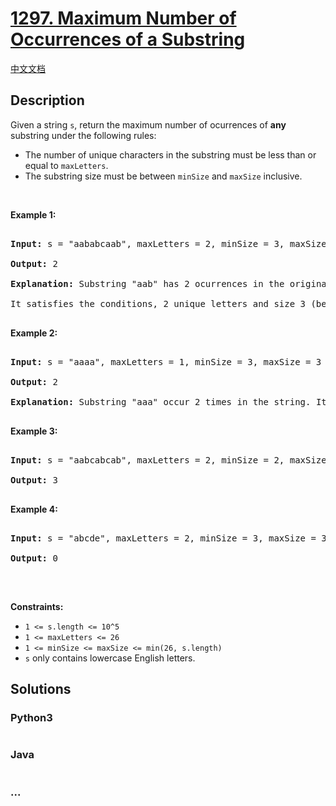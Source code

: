 # [1297. Maximum Number of Occurrences of a Substring](https://leetcode.com/problems/maximum-number-of-occurrences-of-a-substring)

[中文文档](/solution/1200-1299/1297.Maximum%20Number%20of%20Occurrences%20of%20a%20Substring/README.md)

## Description

<p>Given a string <code>s</code>, return the maximum number of ocurrences of <strong>any</strong> substring&nbsp;under the following rules:</p>

<ul>
	<li>The number of unique characters in the substring must be less than or equal to <code>maxLetters</code>.</li>
	<li>The substring size must be between <code>minSize</code> and <code>maxSize</code>&nbsp;inclusive.</li>
</ul>

<p>&nbsp;</p>

<p><strong>Example 1:</strong></p>

<pre>

<strong>Input:</strong> s = &quot;aababcaab&quot;, maxLetters = 2, minSize = 3, maxSize = 4

<strong>Output:</strong> 2

<strong>Explanation:</strong> Substring &quot;aab&quot; has 2 ocurrences in the original string.

It satisfies the conditions, 2 unique letters and size 3 (between minSize and maxSize).

</pre>

<p><strong>Example 2:</strong></p>

<pre>

<strong>Input:</strong> s = &quot;aaaa&quot;, maxLetters = 1, minSize = 3, maxSize = 3

<strong>Output:</strong> 2

<strong>Explanation:</strong> Substring &quot;aaa&quot; occur 2 times in the string. It can overlap.

</pre>

<p><strong>Example 3:</strong></p>

<pre>

<strong>Input:</strong> s = &quot;aabcabcab&quot;, maxLetters = 2, minSize = 2, maxSize = 3

<strong>Output:</strong> 3

</pre>

<p><strong>Example 4:</strong></p>

<pre>

<strong>Input:</strong> s = &quot;abcde&quot;, maxLetters = 2, minSize = 3, maxSize = 3

<strong>Output:</strong> 0

</pre>

<p>&nbsp;</p>

<p><strong>Constraints:</strong></p>

<ul>
	<li><code>1 &lt;= s.length &lt;= 10^5</code></li>
	<li><code>1 &lt;= maxLetters &lt;= 26</code></li>
	<li><code>1 &lt;= minSize &lt;= maxSize &lt;= min(26, s.length)</code></li>
	<li><code>s</code> only contains lowercase English letters.</li>
</ul>

## Solutions

<!-- tabs:start -->

### **Python3**

```python

```

### **Java**

```java

```

### **...**

```

```

<!-- tabs:end -->
